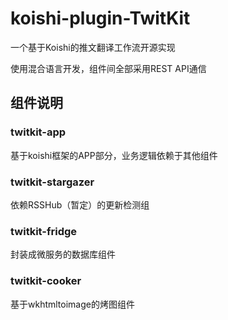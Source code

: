 # koishi-plugin-TwitKit

一个基于Koishi的推文翻译工作流开源实现

使用混合语言开发，组件间全部采用REST API通信

## 组件说明

### twitkit-app

基于koishi框架的APP部分，业务逻辑依赖于其他组件

### twitkit-stargazer

依赖RSSHub（暂定）的更新检测组

### twitkit-fridge

封装成微服务的数据库组件

### twitkit-cooker

基于wkhtmltoimage的烤图组件